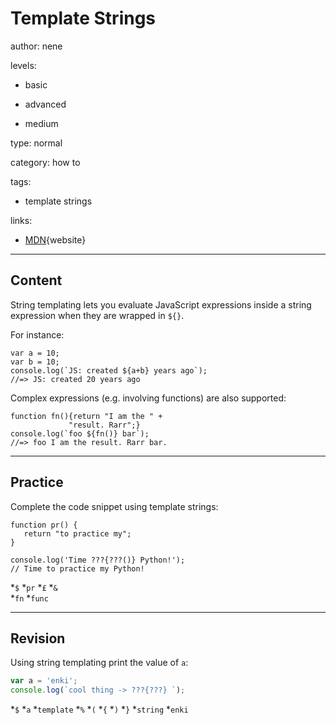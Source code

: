 # Template Strings
author: nene

levels:

  - basic

  - advanced

  - medium

type: normal

category: how to

tags:

  - template strings

links:

  - [MDN](https://developer.mozilla.org/en/docs/Web/JavaScript/Reference/template_strings){website}

---
## Content

String templating lets you evaluate JavaScript expressions inside a string expression when they are wrapped in `${}`.


For instance:

```
var a = 10; 
var b = 10;
console.log(`JS: created ${a+b} years ago`);
//=> JS: created 20 years ago
```

Complex expressions (e.g. involving functions) are also supported:

```
function fn(){return "I am the " + 
             "result. Rarr";}
console.log(`foo ${fn()} bar`);
//=> foo I am the result. Rarr bar.
```

---
## Practice

Complete the code snippet using template strings:

```
function pr() {
   return "to practice my";
} 

console.log('Time ???{???()} Python!'); 
// Time to practice my Python!
```
*`$` 
*`pr` 
*`£` 
*`&`  
*`fn` 
*`func`

---
## Revision

Using string templating print the value of `a`:
```javascript
var a = 'enki';
console.log(`cool thing -> ???{???} `);
```

*`$`
*`a`
*`template`
*`%`
*`(`
*`{`
*`)`
*`}`
*`string`
*`enki`
